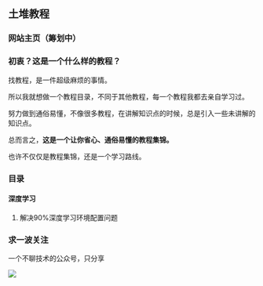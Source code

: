 ## 土堆教程
### 网站主页（筹划中）

### 初衷？这是一个什么样的教程？

找教程，是一件超级麻烦的事情。

所以我就想做一个教程目录，不同于其他教程，每一个教程我都去亲自学习过。

努力做到通俗易懂，不像很多教程，在讲解知识点的时候，总是引入一些未讲解的知识点。

总而言之，**这是一个让你省心、通俗易懂的教程集锦。**

也许不仅仅是教程集锦，还是一个学习路线。

### 目录

#### 深度学习

1. 解决90%深度学习环境配置问题

### 求一波关注

一个不聊技术的公众号，只分享

![](https://ae01.alicdn.com/kf/H20c6f97f5b1540cabe93eb3d55f17bcdw.jpg)

